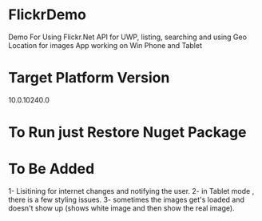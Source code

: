 # FlickrDemo
Demo For Using Flickr.Net API for UWP, listing, searching and using Geo Location for images
App working on Win Phone and Tablet

# Target Platform Version
10.0.10240.0


# To Run just Restore Nuget Package

# To Be Added
1- Lisitining for internet changes and notifying the user.
2- in Tablet mode , there is a few styling issues.
3- sometimes the images get's loaded and doesn't show up (shows white image and then show the real image).
